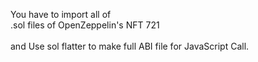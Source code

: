 You have to import all of <br/>
.sol files of OpenZeppelin's NFT 721<br/>
<br/>
and Use sol flatter to make full ABI file for JavaScript Call.
